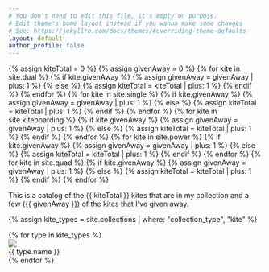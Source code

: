 ```yaml
---
# You don't need to edit this file, it's empty on purpose.
# Edit theme's home layout instead if you wanna make some changes
# See: https://jekyllrb.com/docs/themes/#overriding-theme-defaults
layout: default
author_profile: false
---
```


{% assign kiteTotal = 0 %}
{% assign givenAway = 0 %}
{% for kite in site.dual %}
  {% if kite.givenAway %}
    {% assign givenAway = givenAway | plus: 1 %}
  {% else %}
    {% assign kiteTotal = kiteTotal | plus: 1 %}
  {% endif %}
{% endfor %}
{% for kite in site.single %}
  {% if kite.givenAway %}
    {% assign givenAway = givenAway | plus: 1 %}
  {% else %}
    {% assign kiteTotal = kiteTotal | plus: 1 %}
  {% endif %}
{% endfor %}
{% for kite in site.kiteboarding %}
  {% if kite.givenAway %}
    {% assign givenAway = givenAway | plus: 1 %}
  {% else %}
    {% assign kiteTotal = kiteTotal | plus: 1 %}
  {% endif %}
{% endfor %}
{% for kite in site.power %}
  {% if kite.givenAway %}
    {% assign givenAway = givenAway | plus: 1 %}
  {% else %}
    {% assign kiteTotal = kiteTotal | plus: 1 %}
  {% endif %}
{% endfor %}
{% for kite in site.quad %}
  {% if kite.givenAway %}
    {% assign givenAway = givenAway | plus: 1 %}
  {% else %}
    {% assign kiteTotal = kiteTotal | plus: 1 %}
  {% endif %}
{% endfor %}

This is a catalog of the {{ kiteTotal }} kites that are in my collection and a few ({{ givenAway }}) of the kites that I've given away.

{% assign kite_types = site.collections | where: "collection_type", "kite" %}

<div class="kite-type-container">
{% for type in kite_types %}
  <div class="type">
    <a href="{{ type.href }}">
      <img src="{{ site.baseurl }}{{ type.photo }}">
    </a>
    <div class="label">
      {{ type.name }}
    </div>
  </div>
{% endfor %}
</div>
